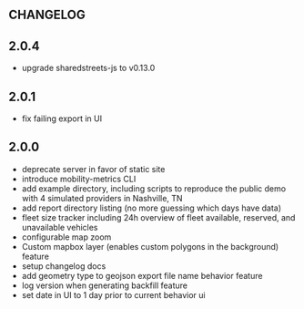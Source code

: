 CHANGELOG
---

## 2.0.4

- upgrade sharedstreets-js to v0.13.0

## 2.0.1

- fix failing export in UI

## 2.0.0

- deprecate server in favor of static site
- introduce mobility-metrics CLI
- add example directory, including scripts to reproduce the public demo with 4 simulated providers in Nashville, TN
- add report directory listing (no more guessing which days have data)
- fleet size tracker including 24h overview of fleet available, reserved, and unavailable vehicles
- configurable map zoom
- Custom mapbox layer (enables custom polygons in the background) feature
- setup changelog docs
- add geometry type to geojson export file name behavior feature
- log version when generating backfill feature
- set date in UI to 1 day prior to current behavior ui
